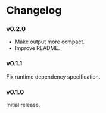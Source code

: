 # Changelog

### v0.2.0

* Make output more compact.
* Improve README.

### v0.1.1

Fix runtime dependency specification.

### v0.1.0

Initial release.
